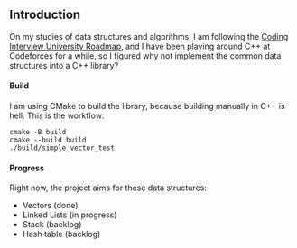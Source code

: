 ## Introduction

On my studies of data structures and algorithms, I am following the <a href="">Coding Interview University Roadmap</a>, and I have been playing around C++ at Codeforces for a while, so I figured why not implement the common data structures into a C++ library? 

#### Build

I am using CMake to build the library, because building manually in C++ is hell. This is the workflow:

~~~
cmake -B build
cmake --build build
./build/simple_vector_test
~~~

#### Progress
Right now, the project aims for these data structures:
* Vectors (done)
* Linked Lists (in progress)
* Stack (backlog)
* Hash table (backlog)
